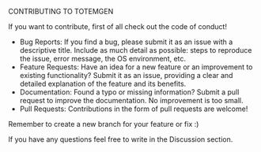 CONTRIBUTING TO TOTEMGEN

If you want to contribute, first of all check out the code of conduct!

- Bug Reports: If you find a bug, please submit it as an issue with a descriptive title. Include as much detail as possible: steps to reproduce the issue, error message, the OS environment, etc.
- Feature Requests: Have an idea for a new feature or an improvement to existing functionality? Submit it as an issue, providing a clear and detailed explanation of the feature and its benefits.
- Documentation: Found a typo or missing information? Submit a pull request to improve the documentation. No improvement is too small.
- Pull Requests: Contributions in the form of pull requests are welcome!

Remember to create a new branch for your feature or fix :)

If you have any questions feel free to write in the Discussion section.

